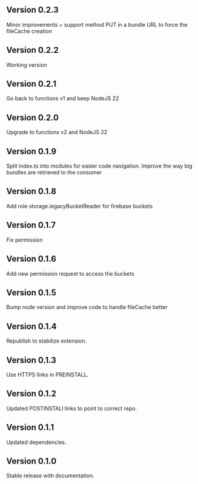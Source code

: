## Version 0.2.3

Minor improvements + support method PUT in a bundle URL to force the fileCache creation

## Version 0.2.2

Working version

## Version 0.2.1

Go back to functions v1 and keep NodeJS 22

## Version 0.2.0

Upgrade to functions v2 and NodeJS 22

## Version 0.1.9

Split index.ts into modules for easier code navigation. Improve the way big bundles are retrieved to the consumer

## Version 0.1.8

Add role storage.legacyBucketReader for firebase buckets

## Version 0.1.7

Fix permission

## Version 0.1.6

Add new permission request to access the buckets

## Version 0.1.5

Bump node version and improve code to handle fileCache better

## Version 0.1.4

Republish to stabilize extension.

## Version 0.1.3

Use HTTPS links in PREINSTALL.

## Version 0.1.2

Updated POSTINSTALl links to point to correct repo.

## Version 0.1.1

Updated dependencies.

## Version 0.1.0

Stable release with documentation.
